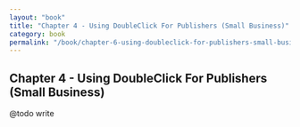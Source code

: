 ```yaml
---
layout: "book"
title: "Chapter 4 - Using DoubleClick For Publishers (Small Business)"
category: book
permalink: "/book/chapter-6-using-doubleclick-for-publishers-small-business"
---
```

## Chapter 4 - Using DoubleClick For Publishers (Small Business)

@todo write

